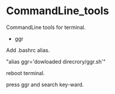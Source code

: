 CommandLine_tools
=================

CommandLine tools for terminal.


  - ggr

 Add .bashrc alias.

 "alias ggr='dowloaded direcrory/ggr.sh'"

 reboot terminal.

 press ggr and search key-ward.
